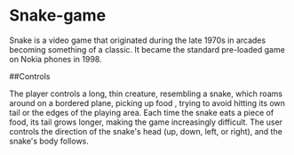 # Snake-game

Snake is a video game that originated during the late 1970s in arcades becoming
something of a classic. It became the standard pre-loaded game
on Nokia phones in 1998.

##Controls

The player controls a long, thin creature,
resembling a snake, which roams around on
a bordered plane, picking up food , trying to
avoid hitting its own tail or the edges of the playing area. 
Each time the snake eats a piece of food, its tail 
grows longer, making the game increasingly
difficult. The user controls the direction of
the snake's head (up, down, left, or right),
and the snake's body follows.

